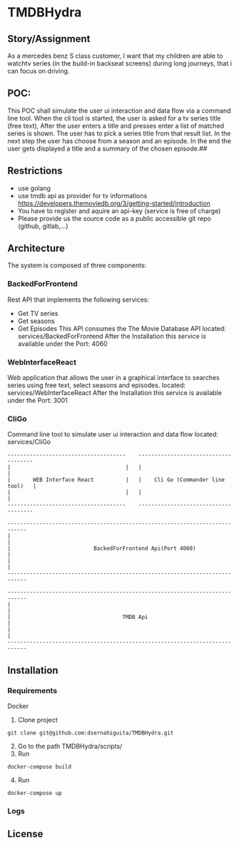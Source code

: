 # TMDBHydra
## Story/Assignment
As a mercedes benz S class customer, I want that my children
are able to watchtv series (in the build-in backseat screens) during long journeys, that i can focus on driving.

## POC:
This POC shall simulate the user ui interaction and data flow via a command line tool.
When the cli tool is started, the user is asked for a tv series title (free text), After the user enters a title and presses enter a list of matched series is shown.
The user has to pick a series title from that result list. In the next step the user has choose from a season and an episode.
In the end the user gets displayed a title and a summary of the chosen episode.##

## Restrictions
* use golang
* use tmdb api as provider for tv informations https://developers.themoviedb.org/3/getting-started/introduction
* You have to register and aquire an api-key (service is free of charge)
* Please provide us the source code as a public accessible git repo (github, gitlab,...)

## Architecture
The system is composed of three components:

### BackedForFrontend
Rest API that implements the following services:
* Get TV series
* Get seasons
* Get Episodes
This API consumes the The Movie Database API
located: services/BackedForFrontend
After the Installation this service is available under the Port: 4060

### WebInterfaceReact
Web application that allows the user in a graphical interface to searches series using free text, select seasons and episodes.
located: services/WebInterfaceReact
After the Installation this service is available under the Port: 3001

### CliGo
Command line tool to simulate user ui interaction and data flow
located: services/CliGo

```
-------------------------------------    -------------------------------------
|                                    |   |                                   |
|       WEB Interface React          |   |    Cli Go (Commander line tool)   |  
|                                    |   |                                   |
-------------------------------------    -------------------------------------

----------------------------------------------------------------------------
|                                                                          |
|                          BackedForFrontend Api(Port 4060)                |
|                                                                          |   
----------------------------------------------------------------------------

----------------------------------------------------------------------------
|                                                                          |
|                                   TMDB Api                               |
|                                                                          |  
----------------------------------------------------------------------------
```

## Installation
### Requirements
Docker

1. Clone project
```
git clone git@github.com:dsernahiguita/TMDBHydra.git
```
2. Go to the path TMDBHydra/scripts/
3. Run
```
docker-compose build
```
4. Run
```
docker-compose up
```

### Logs
## License
